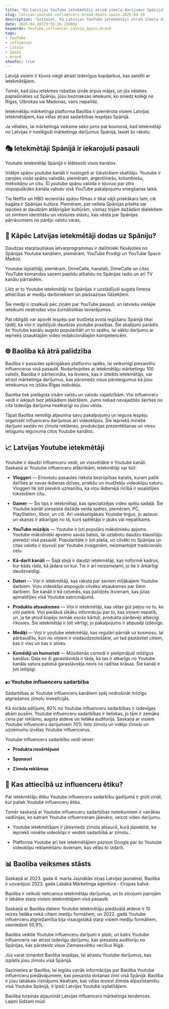 ```yaml
---
title: "Kā Latvijas YouTube ietekmētāji atrod zīmola darījumus Spānijā"
slug: latvian-youtube-influencers-brand-deals-spain-2025-04-20
description: "Uzziniet, kā Latvijas YouTube ietekmētāji atrod zīmola darījumus Spānijā, sadarbojoties ar Baoliba starptautisko un vietējo ietekmētāju mārketinga aģentūru."
date: 2025-04-20T23:55:26.228692
keywords: YouTube,influencer,Latvia,Spain,brand
tags:
- YouTube
- influencer
- Latvia
- Spain
- brand
showToc: true
---
```


Latvijā visiem ir kļuvis viegli atrast izdevīgus kopdarbus, kas saistīti ar ietekmētājiem. 

Tomēr, kad jūsu ietekmes robežas iznāk ārpus mājas, un jūs vēlaties paplašināties uz Spāniju, jūsu bezmaksas ieteikumi, ko sniedz kolēģi no Rīgas, Ulbrokas vai Madonas, vairs nepalīdz.


Ietekmētāju mārketinga platforma Baoliba ir piemērota visiem Latvijas ietekmētājiem, kas vēlas atrast sadarbības iespējas Spānijā.

Ja vēlaties, lai mārketinga veiksme seko jums pat kosmosā, kad ietekmētāji no Latvijas ir noslēguši mārketinga darījumus Spānijā, lasiet šo rakstu.


## 🎭 Ietekmētāji Spānijā ir iekarojuši pasauli

Youtube ietekmētāji Spānijā ir klātesoši visos kanālos. 

Vidējie spāņu youtube kanāli ir noslogoti ar tūkstošiem skatītāju. Youtube ir zarojies visās spāņu valodās, piemēram, argentīniešu, kolumbiešu, meksikāņu un citu. Šī youtube spāņu valoda ir kļuvusi par otro vispopulārāko kanāla valodu visā YouTube pakalpojumu sniegšanas laikā.

Tie Netflix un HBO iecienītās spāņu filmas ir tikai vājš priekškars tam, cik bagāta ir Spānijas kultūra. Piemēram, pat neliela Spānijas pilsēta var lepoties ar daudzām atšķirīgām kultūrām, vismaz trijām dažādām dialektiem un simtiem identitāšu un vēstures stāstu, kas vēsta par Spānijas pārrāvumiem no pārējo valstu varas.


## 💼 Kāpēc Latvijas ietekmētāji dodas uz Spāniju?

Daudzas starptautiskas ietvarprogrammas ir dalībnieki fiksējoties no Spānijas Youtube kanāliem, piemēram, YouTube Prodigi un YouTube Space Madrid. 

Youtube izplatītāji, piemēram, DimeCalle, hanalab, DimeCalle un citas YouTube komandas saņem papildu atbalstu no Spānijas radio un arī TV kanālu pārraidēm. 

Līdz ar to Youtube ietekmētāji no Spānijas ir uzstādījuši augsta līmeņa attiecības ar mediju darbiniekiem un plašsaziņas līdzekļiem. 

Šie mediji ir izsalkuši pēc ziņām par YouTube pasauli, un latviešu vietējie ieteikumi neatrodas viņu žurnālistikas lavierējumos.

Pat obligāti var apsvēt iespēju par budžeta avota iegūšanu Spānijā tikai tādēļ, ka viņi ir izpildījuši daudzas youtube prasības. Šie skatījumi parādīs šo Youtube kanālu augsto popularitāti un to spēku, lai sāktu darījumu ar iepriekš izsauktajām video redakcionālajām kompetencēm. 



## 🌐 Baoliba kā ātrā palīdzība

Baoliba ir pasaules spēcīgākais platformu spēks, lai veiksmīgi piesaistītu influencerus visā pasaulē. Nodarbojoties ar ietekmētāju mārketingu 100 valstīs, Baoliba ir pārliecināta, ka ikviens, kas ir izteikts ietekmētājs, var atrast mārketinga darījumus, kas pārsniedz visus pārsteigumus kā jūsu ieteikumus no izlūka Rīgas iedicēkļu.

Baoliba tiek pielāgota visām valstu un valodu vajadzībām. Visi influenceru veidi ir iekļauti bez jebkādiem šķēršļiem. Jums nekad nevajadzēs šķirties no cita izdevīga darījuma neatkarīgi no jūsu veida. 

Tāpat Baoliba nemitīgi atjaunina savu pakalpojumu un ieguva iespēju organizēt influenceru darījumus arī videoklipos. Šie iepriekš minētie darījumi sastāv no zīmola reklāmas, produkcijas prezentēšanas un viesu ielūgumu ieguvuma citos Youtube kanālos. 



## 📈 Latvijas Youtube ietekmētāji

Youtube ir daudzi influenceru veidi, un vissvētākie ir Youtube kanāli. Saskaņā ar Youtube influenceru atšķirībām, ietekmētāji var būt:

- **Vloggeri** — Eirovestu pasaules rieksta bezrūpības karalis, kuram patīk dalīties ar savas ikdienas dzīves, priekšu un mudžekļu videoklipu saturu. Vloggeri tik ļoti pievērš uzmanību, ka viņu ikdienējā rīcībā ir iesaistījies tūkstošiem citu.


- **Gamer** — Šis tips ir ietekmētaji, kas specializējas video spēļu sadaļā. Šie Youtube kanāli piesaista dažāda veida spēles, piemēram, PC, PlayStation, Xbox, un citi. Arī visskanīgākais Youtube tirgus, jo aplausi un skaņas ir atkarīgas no tā, kurš spēlētājs ir jauks vai nepatīkams.


- **YouTube mūziķis** — Youtube ir ļoti populārs mākslinieku apjoms. Youtube mākslinieki apvieno savas balsis, lai uzlabotu daudzu klausītāju pieredzi visā pasaulē. Popularitāte ir ļoti plaša, un cilvēki no Spānijas un citas valstis ir kļuvuši par Youtube zvaigznēm, neizmantojot tradicionālo ceļu.


- **Kā-darīt kanāli** — Šajā slejā ir daudzi ietekmētāji, kas noformē kadrus, kur kāds rāda, kā jādara un kur. Tie ir arī neizsmeļami, jo tie ir ārkārtīgi daudzveidīgi.


- **Datori** — Viņi ir ietekmētāji, kas raksta par saviem mīļākajiem Youtube darbiem. Viņu videoklipi atspoguļo cilvēku atsauksmes par šiem darbiem. Šie kanāli ir kā ceļvedis, kas palīdzēs ikvienam, kas jūtas apmaldījies visā Youtube satricinājumā.


- **Produktu atsauksmes** — Viņi ir ietekmētāji, kas vēlas gūt peļņu no to, ko viņi patērē. Viņi piedāvā sīkāku informāciju par to, kas viņiem nepatīk, un, ja tie atrod kopēju zemāk esošo kārtuli, produkta pārdevēji attiecīgi rīkosies. Šie ietekmētāji ir ļoti vērtīgi, jo pakalpojums ir abpusēji izdevīgs.


- **Mediķi** — Viņi ir youtube ietekmētāji, kas regulāri pārnāk uz kosmosu, lai pārbaudītu, kuri no viņiem ir visdaudzsološākie, un tad pastāstiet citiem, kas ir viss un kas ir slinks.


- **Komēdiji un humoristi** — Mūsdienās comedi ir pielipinājuši milzīgus kanālus. Daļa no šī garastāvokļa ir tāda, ka tas ir atkarīgs no Youtube kanāla satura patiesā garastāvokļa nevis no radītas krāsas. Šie kanāli ir ļoti ietilpīgi.


### 💶 Youtube influenceru sadarbība

Sadarbības ar Youtube influenceru kanāliem spēj nodrošināt milzīgu atgriešanos zīmolu investīcijās.

Kā norāda pētījumi, 80% no Youtube influenceru sadarbības ir izdevīgas abām pusēm. Youtube influenceru sadarbības ir lieliskas, jo tām ir zemāka cena par reklāmu, augsta atdeve un lielāka auditorija. Saskaņā ar visiem Youtube influenceru darījumiem 70% lielo zīmolu un vidējo zīmolu un uzņēmumu izvēlas Youtube influencerus.


Youtube influenceru sadarbību veidi ietver:

- **Produkta novērtējumi**

- **Sponsori**

- **Zīmola reklāmas**


## 🤔 Kas attiecībā uz influenceru ētiku?

Par ietekmētāju ētiku Youtube influenceru sadarbību gadījumā ir grūti zināt, kur paliek Youtube influenceru ētika. 

Tomēr saskaņā ar Youtube influenceru sadarbības noteikumiem ir vairākas vadlīnijas, ko katram Youtube influenceram jāievēro, veicot video darījumu.

- Youtube ietekmētājam ir jāiesniedz zīmola atsaucē, kurā jāpiebilst, ka iepriekš minētie videoklipi ir veidoti sadarbībā ar zīmolu..


- Platforma Youtube arī liek ietekmētājiem paziņot Google par šo Youtube videoklipu reklamēšanu ikvienam, kas vēlas to izdarīt.


## 📊 Baoliba veiksmes stāsts

Saskaņā ar 2023. gada 4. marta Jaunākās ziņas Latvijas jaunatnei, Baoliba ir uzvarējusi 2023. gada Labākā Mārketinga aģentūra - Eiropas balvā.

Baoliba ir veikuši neticamus ietekmētāju darījumus, un to ziņojumi joprojām ir labākie starp visiem ietekmētājiem visā pasaulē.

Saskaņā ar Baoliba datiem Youtube ietekmētāju piedāvātā atdeve ir 10 reizes lielāka nekā citiem mediju formātiem, un 2022. gadā Youtube influenceru atgriežamība bija visaugstākā starp visiem mediju formātiem, sasniedzot 50,9%.


Baoliba veiktie Youtube influenceru darījumi ir plaši, un katrs Youtube influenceris var atrast izdevīgu darījumu, kas piesaista auditoriju no Spānijas, kas pārsteidz visus Ziemassvētku vecīšus Rīgā. 

Jūs varat izmantot Baoliba iespējas, lai atrastu Youtube darījumus, kas izplatīs jūsu zīmolu visā Spānijā. 

Sazinieties ar Baoliba, lai iegūtu vairāk informācijas par Baoliba Youtube influenceru piedāvājumiem, kas piesaista došanas zīmi visā Spānijā. Baoliba ir jūsu labākais risinājums ikkatram, kas vēlas ieviest zīmola atpazīstamību visā Youtube Spānijā, it īpaši Latvijas Youtube izplatītājiem.

Baoliba turpinās atjaunināt Latvijas influenceru mārketinga tendences. Laipni lūdzam mūs!